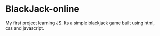 # BlackJack-online
My first project learning JS. Its a simple blackjack game built using html, css and javascript.
